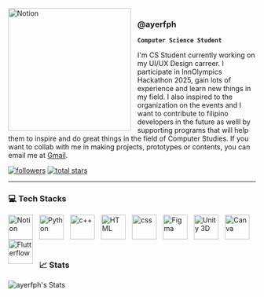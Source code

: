 <img align="left" alt="Notion" width="250px" style="padding-right:10px;" src="https://github.com/user-attachments/assets/b874e484-949f-49d3-bafd-3c6f7bf6cbd9"/>

<h3>@ayerfph</h3>

**`Computer Science Student`**

I'm CS Student currently working on my UI/UX Design carreer. I participate in InnOlympics Hackathon 2025, gain lots of experience and learn new things in my field. I also inspired to the organization on the events and I want to contribute to filipino developers in the future as welll by supporting programs that will help them to inspire and do great things in the field of Computer Studies. If you want to collab with me in making projects, prototypes or contents, you can email me at <a href="jettayam01122@gmail.com">Gmail</a>.

   <p align="left">
      <a href="https://github.com/ayerfph?tab=followers">
         <img alt="followers" title="Follow me on Github" src="https://custom-icon-badges.demolab.com/github/followers/ayerfph?color=236ad3&labelColor=1155ba&style=for-the-badge&logo=person-add&label=Follow&logoColor=white"/></a>
      <a href="https://github.com/ayerfph?tab=repositories&sort=stargazers">
         <img alt="total stars" title="Total stars on GitHub" src="https://custom-icon-badges.demolab.com/github/stars/ayerfph?color=55960c&style=for-the-badge&labelColor=488207&logo=star"/></a>
   </p>

   ---
   ### 💻 Tech Stacks

  <img align="left" alt="Notion" width="50px" style="padding-right:10px;" src="https://github.com/user-attachments/assets/c077d93d-cceb-48aa-9453-7442d5ee97c6"/>
  <img align="left" alt="Python" width="50px" style="padding-right:10px;" src="https://github.com/user-attachments/assets/fa9a878c-bae3-4c71-877c-07a9e68fd2a3"/>
  <img align="left" alt="c++" width="50px" style="padding-right:10px;" src="https://github.com/user-attachments/assets/f68551e0-9f4e-4aa9-8644-0b159e9abce0"/>
  <img align="left" alt="HTML" width="50px" style="padding-right:10px;" src="https://github.com/user-attachments/assets/6340b4e7-4037-4a3b-bc92-0499e75da3a9"/>
  <img align="left" alt="css" width="50px" style="padding-right:10px;" src="https://github.com/user-attachments/assets/cfdcf7d1-0f28-4ad0-b29f-ba04f17b1537"/>
  <img align="left" alt="Figma" width="50px" style="padding-right:10px;" src="https://github.com/user-attachments/assets/c7cfa0a1-aaba-444e-9e8d-3d796c41dda7"/>
  <img align="left" alt="Unity 3D" width="50px" style="padding-right:10px;" src="https://github.com/user-attachments/assets/67611c9a-5630-4e14-bb73-e4db6e7c9833"/>
  <img align="left" alt="Canva" width="50px" style="padding-right:10px;" src="https://github.com/user-attachments/assets/550b456f-0029-4178-8875-db0c4e7f6f85"/>
  <img align="left" alt="Flutterflow" width="50px" style="padding-right:10px;" src="https://github.com/user-attachments/assets/a1d815a4-5c28-4fb9-8a8a-de75f79343e0"/>

</br></br></br></br>

### 📈 Stats

![ayerfph's Stats](https://github-readme-stats.vercel.app/api?username=ayerfph&show_icons=true&theme=gruvbox)
